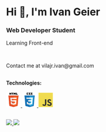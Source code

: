 <h1>Hi 👋, I'm Ivan Geier</h1>
<h3>Web Developer Student</h3>
<p>Learning Front-end<p>
  <br>
<p>Contact me at vilajr.ivan@gmail.com<p>

##

<h4 align="left">Technologies:</h3>
<p align="left"> <a href="https://www.w3schools.com/css/" target="_blank"> 
   <img src="https://raw.githubusercontent.com/devicons/devicon/master/icons/html5/html5-original-wordmark.svg" alt="html5" width="40" height="40"/>
  <img src="https://raw.githubusercontent.com/devicons/devicon/master/icons/css3/css3-original-wordmark.svg" alt="css3" width="40" height="40"/>
  <img src="https://raw.githubusercontent.com/devicons/devicon/master/icons/javascript/javascript-original.svg" alt="javascript" width="40" height="40"/>
  
  ##
  
<img height="250em" src="https://github-readme-stats.vercel.app/api?username=ivangeier&show_icons=true" />
<img height="250em" src="https://github-readme-stats.vercel.app/api/top-langs/?username=ivangeier&theme=blue-green" />
